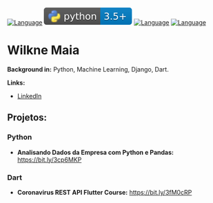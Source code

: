 [![Language](https://img.shields.io/badge/author-wilknemaia-red.svg)](https://www.linkedin.com/in/wilknemaia/)
[![Language](/img/python-logo.svg)]()
[![Language](https://img.shields.io/badge/Django-3.1+-blue.svg)](https://docs.djangoproject.com/en/3.1/)
[![Language](https://img.shields.io/badge/dart-2.12.0-informational.svg)](https://dart.dev/)

# Wilkne Maia

**Background in:** Python, Machine Learning, Django, Dart.

**Links:**

* [LinkedIn](https://www.linkedin.com/in/wilknemaia/)

## Projetos:

### Python
* **Analisando Dados da Empresa com Python e Pandas:** https://bit.ly/3cp6MKP

### Dart
* **Coronavirus REST API Flutter Course:** https://bit.ly/3fM0cRP
